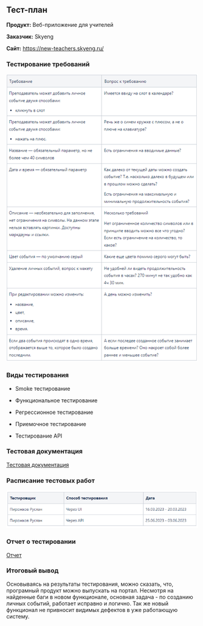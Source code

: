 ## **Тест-план**

**Продукт:** Веб-приложение для учителей

**Заказчик:** Skyeng

**Сайт:** https://new-teachers.skyeng.ru/



### **Тестирование требований**

![](/documents/pic/Requirements_testing.png)

### **Виды тестирования**

- Smoke тестирование

- Функциональное тестирование

- Регрессионное тестирование

- Приемочное тестирование

- Тестирование API

### **Тестовая документация**

[Тестовая документация](https://github.com/RuslanPir/QA_Ingener_portfolio/blob/45a490650ba5e111207f42850d58caf95574baaa/documents/test_documentation.md)

### **Расписание тестовых работ**

![](/documents/pic/Operating_schedule.png)

### **Отчет о тестировании**

[Отчет](https://github.com/RuslanPir/QA_Ingener_portfolio/blob/7b3bd801d1e8153db2742fc67fe7e84adaf9e463/documents/Report.md)

### **Итоговый вывод**

Основываясь на результаты тестирования, можно сказать, что, програмный продукт можно выпускать на портал. Несмотря на найденные баги в новом функционале, основная задача - по созданию личных событий, работает исправно и логично. Так же новый функционал не привносит видимых дефектов в уже работающую систему.
